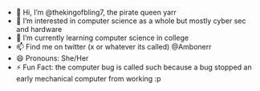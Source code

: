 - 👋 Hi, I’m @thekingofbling7, the pirate queen yarr
- 👀 I’m interested in computer science as a whole but mostly cyber sec and hardware
- 🌱 I’m currently learning computer science in college
- 📫 Find me on twitter (x or whatever its called) @Ambonerr
- 😄 Pronouns: She/Her
- ⚡ Fun Fact: the computer bug is called such because a bug stopped an early mechanical computer from working :p

<!---
thekingofbling7/thekingofbling7 is a ✨ special ✨ repository because its `README.md` (this file) appears on your GitHub profile.
You can click the Preview link to take a look at your changes.
--->
